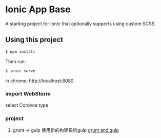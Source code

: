 Ionic App Base
==============

A starting project for Ionic that optionally supports using custom SCSS.

## Using this project

```bash
$ npm install
```

Then run:

```bash
$ ionic serve
```

in chrome:
http://localhost:8080

### import WebStorm
select Cordvoa type

### project 
1. grunt -> gulp 使用新的构建系统gulp
	[grunt and gulp](https://segmentfault.com/a/1190000002491282)
